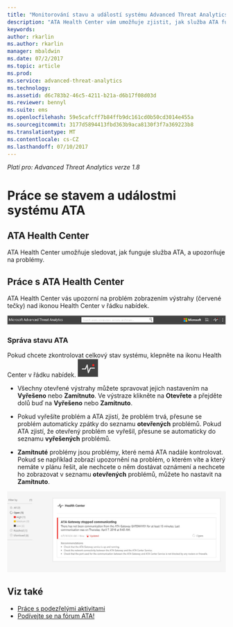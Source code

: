 ```yaml
---
title: "Monitorování stavu a událostí systému Advanced Threat Analytics | Dokumentace Microsoftu"
description: "ATA Health Center vám umožňuje zjistit, jak služba ATA funguje, a upozorní vás na potenciální problémy. Systémové události si můžete prohlédnout v Prohlížeči událostí."
keywords: 
author: rkarlin
ms.author: rkarlin
manager: mbaldwin
ms.date: 07/2/2017
ms.topic: article
ms.prod: 
ms.service: advanced-threat-analytics
ms.technology: 
ms.assetid: d6c783b2-46c5-4211-b21a-d6b17f08d03d
ms.reviewer: bennyl
ms.suite: ems
ms.openlocfilehash: 59e5cafcff7b84ffb9dc161cd0b50cd3014e455a
ms.sourcegitcommit: 3177d5894413fbd363b9aca8130f3f7a369223b8
ms.translationtype: MT
ms.contentlocale: cs-CZ
ms.lasthandoff: 07/10/2017
---
```

*Platí pro: Advanced Threat Analytics verze 1.8*


# <a name="working-with-ata-system-health-and-events"></a>Práce se stavem a událostmi systému ATA

## <a name="ata-health-center"></a>ATA Health Center
ATA Health Center umožňuje sledovat, jak funguje služba ATA, a upozorňuje na problémy.

## <a name="working-with-the-ata-health-center"></a>Práce s ATA Health Center
ATA Health Center vás upozorní na problém zobrazením výstrahy (červené tečky) nad ikonou Health Center v řádku nabídek.

![Panel nástrojů s červenou tečkou ATA Health Center](media/ATA-Health-Center-Alert-red-dot.png)

### <a name="managing-ata-health"></a>Správa stavu ATA
Pokud chcete zkontrolovat celkový stav systému, klepněte na ikonu Health Center v řádku nabídek. ![Ikona ATA Health Center](media/ATA-red-dot.png)

-   Všechny otevřené výstrahy můžete spravovat jejich nastavením na **Vyřešeno** nebo **Zamítnuto**. Ve výstraze klikněte na **Otevřete** a přejděte dolů buď na **Vyřešeno** nebo **Zamítnuto**.

-   Pokud vyřešíte problém a ATA zjistí, že problém trvá, přesune se problém automaticky zpátky do seznamu **otevřených** problémů. Pokud ATA zjistí, že otevřený problém se vyřešil, přesune se automaticky do seznamu **vyřešených** problémů.

-   **Zamítnuté** problémy jsou problémy, které nemá ATA nadále kontrolovat. Pokud se například zobrazí upozornění na problém, o kterém víte a který nemáte v plánu řešit, ale nechcete o něm dostávat oznámení a nechcete ho zobrazovat v seznamu **otevřených** problémů, můžete ho nastavit na **Zamítnuto**.

![Obrázek problémů ATA Health Center](media/ATA-Health-Issue.JPG)






## <a name="see-also"></a>Viz také

- [Práce s podezřelými aktivitami](working-with-suspicious-activities.md)
- [Podívejte se na fórum ATA!](https://social.technet.microsoft.com/Forums/security/home?forum=mata)
